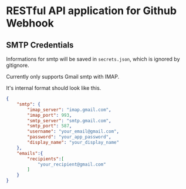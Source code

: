 # RESTful API application for Github Webhook

## SMTP Credentials

Informations for smtp will be saved in `secrets.json`, which is ignored by gitignore.

Currently only supports Gmail smtp with IMAP.

It's internal format should look like this.

```json
{
    "smtp": {
        "imap_server": "imap.gmail.com",
        "imap_port": 993,
        "smtp_server": "smtp.gmail.com",
        "smtp_port": 587,
        "username": "your_email@gmail.com",
        "password": "your_app_password",
        "display_name": "your_display_name"
    },
    "emails":{
        "recipients":[
            "your_recipient@gmail.com"
        ]
    }
}
```

